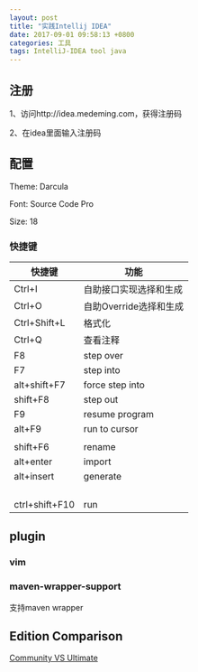 ```yaml
---
layout: post
title: "实践Intellij IDEA"
date: 2017-09-01 09:58:13 +0800
categories: 工具
tags: IntelliJ-IDEA tool java
---
```




## 注册

1、访问http://idea.medeming.com，获得注册码

2、在idea里面输入注册码

## 配置

Theme: Darcula

Font: Source Code Pro

Size: 18

### 快捷键

| 快捷键            | 功能              |
| -------------- | --------------- |
| Ctrl+I         | 自助接口实现选择和生成     |
| Ctrl+O         | 自助Override选择和生成 |
| Ctrl+Shift+L   | 格式化             |
| Ctrl+Q         | 查看注释            |
| F8             | step over       |
| F7             | step into       |
| alt+shift+F7   | force step into |
| shift+F8       | step out        |
| F9             | resume program  |
| alt+F9         | run to cursor   |
|                |                 |
| shift+F6       | rename          |
| alt+enter      | import          |
| alt+insert     | generate        |
|                |                 |
|                |                 |
|                |                 |
|                |                 |
| ctrl+shift+F10 | run             |

## plugin

### vim

### maven-wrapper-support

支持maven wrapper

##  Edition Comparison

[Community VS Ultimate](http://www.jetbrains.com/idea/features/editions_comparison_matrix.html)